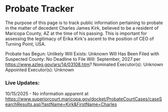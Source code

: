 # Probate Tracker
The purpose of this page is to track public information pertaining to probate in the matter of decedent Charles James Kirk, believed to be a resident of Maricopa County, AZ at the time of his passing. This is important for assessing the legitimacy of Erika Kirk's ascent to the position of CEO of Turning Point, USA.


Probate has Begun: Unlikely
Will Exists: Unknown
Will Has Been Filed with Suspected County: No
Deadline to File Will: September, 2027 per https://www.azleg.gov/ars/14/03108.htm?
Nominated Executor(s): Unknown
Appointed Executor(s): Unknown


### Live Updates:
10/15/2025 - No information apparent at https://www.superiorcourt.maricopa.gov/docket/ProbateCourtCases/caseSearchResults.asp?lastName=Kirk&FirstName=Charles